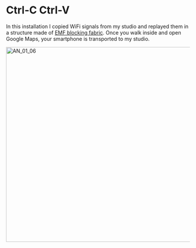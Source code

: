 # Ctrl-C Ctrl-V

In this installation I copied WiFi signals from my studio and replayed them in a structure made of [EMF blocking fabric](https://emfclothing.com/en/19-electromagnetic-shielding-fabric). Once you walk inside and open Google Maps, your smartphone is transported to my studio.


<a data-flickr-embed="true" href="https://www.flickr.com/photos/190426472@N05/50405635816/in/dateposted-public/" title="AN_01_06"><img src="https://live.staticflickr.com/65535/50405635816_ed39fda4d0_c.jpg" width="800" height="533" alt="AN_01_06"></a>

